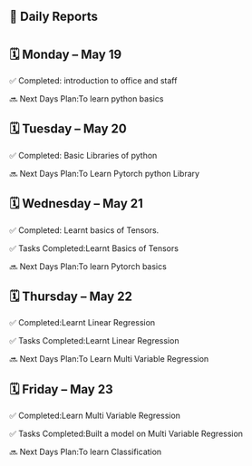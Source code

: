 ## 📝 Daily Reports
# <Budati Akhil> 

## 🗓 Monday – May 19

 
✅ Completed: introduction to office and staff

🔜 Next Days Plan:To learn python basics



## 🗓 Tuesday – May 20


✅ Completed: Basic Libraries of python

🔜 Next Days Plan:To Learn Pytorch python Library



## 🗓 Wednesday – May 21


✅ Completed: Learnt basics of Tensors.

✅ Tasks Completed:Learnt Basics of Tensors

🔜 Next Days Plan:To learn Pytorch basics

## 🗓 Thursday – May 22


✅ Completed:Learnt Linear Regression

✅ Tasks Completed:Learnt Linear Regression

🔜 Next Days Plan:To Learn Multi Variable Regression



## 🗓 Friday – May 23


✅ Completed:Learn Multi Variable Regression

✅ Tasks Completed:Built a model on Multi Variable Regression

🔜 Next Days Plan:To learn Classification


